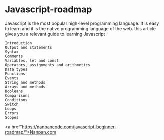 # Javascript-roadmap



Javascript is the most popular high-level programming language. It is easy to learn and it is the native programming language of the web. this article gives you a relevant guide to learning Javascript

    Introduction
    Output and statements
    Syntax
    Comments
    Variables, let and const
    Operators, assignments and arithmetics
    Data types
    Functions
    Events
    String and methods
    Arrays and methods
    Booleans
    Comparisons
    Conditions
    Switch
    Loops
    Errors
    Scopes

<a href"https://nanpancode.com/javascript-beginner-roadmap/">Nanpan.com</a>
